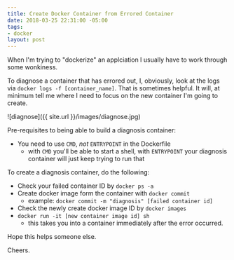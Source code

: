 ```yaml
---
title: Create Docker Container from Errored Container
date: 2018-03-25 22:31:00 -05:00
tags:
- docker
layout: post
---
```


When I'm trying to "dockerize" an applciation I usually have to work through some wonkiness.

To diagnose a container that has errored out, I, obviously, look at the logs via `docker logs -f [container_name]`.  That is sometimes helpful.  It will, at minimum tell me where I need to focus on the new container I'm going to create.

![diagnose]({{ site.url }}/images/diagnose.jpg)

Pre-requisites to being able to build a diagnosis container:

* You need to use `CMD`, *not* `ENTRYPOINT` in the Dockerfile
  * with `CMD` you'll be able to start a shell, with `ENTRYPOINT` your diagnosis container will just keep trying to run that

To create a diagnosis container, do the following:

* Check your failed container ID by `docker ps -a`
* Create docker image form the container with `docker commit`
  * example: `docker commit -m "diagnosis" [failed container id]`
* Check the newly create docker image ID by `docker images`
* `docker run -it [new container image id] sh`
  * this takes you into a container immediately after the error occurred.

Hope this helps someone else.

Cheers.
